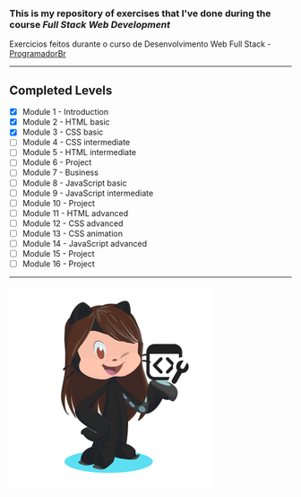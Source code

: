 ### This is my repository of exercises that I've done during the course ***Full Stack Web Development*** 
 Exercicios feitos durante o curso de Desenvolvimento Web Full Stack - [ProgramadorBr](https://programadorbr.com/)
 ***
## Completed Levels
- [x] Module 1 - Introduction
- [x] Module 2 - HTML basic
- [x] Module 3 - CSS basic
- [ ] Module 4 - CSS intermediate
- [ ] Module 5 - HTML intermediate
- [ ] Module 6 - Project
- [ ] Module 7 - Business
- [ ] Module 8 - JavaScript basic
- [ ] Module 9 - JavaScript intermediate
- [ ] Module 10 - Project
- [ ] Module 11 - HTML advanced
- [ ] Module 12 - CSS advanced
- [ ] Module 13 - CSS animation
- [ ] Module 14 - JavaScript advanced
- [ ] Module 15 - Project
- [ ] Module 16 - Project
***
![](images/octocat-dweb-365x365px.png)
